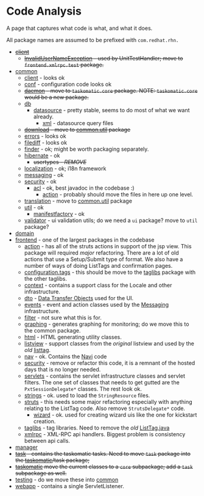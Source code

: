 # Code Analysis

A page that captures what code is what, and what it does.


All package names are assumed to be prefixed with `com.redhat.rhn.`

 * ~~[client](https://hosted.fedoraproject.org/spacewalk/browser/java/code/src/com/redhat/rhn/client)~~
   * ~~[InvalidUserNameException](https://hosted.fedoraproject.org/spacewalk/browser/java/code/src/com/redhat/rhn/client/InvalidUserNameException.java) - used by UnitTestHandler; move to `frontend.xmlrpc.test` package.~~
 * [common](https://hosted.fedoraproject.org/spacewalk/browser/java/code/src/com/redhat/rhn/common)
   * [client](https://hosted.fedoraproject.org/spacewalk/browser/java/code/src/com/redhat/rhn/common/client) - looks ok
   * [conf](https://hosted.fedoraproject.org/spacewalk/browser/java/code/src/com/redhat/rhn/common/conf) - configuration code looks ok
   * ~~[daemon](https://hosted.fedoraproject.org/spacewalk/browser/java/code/src/com/redhat/rhn/common/daemon) - move to `taskomatic.core` package. NOTE: `taskomatic.core` would be a new package.~~
   * [db](https://hosted.fedoraproject.org/spacewalk/browser/java/code/src/com/redhat/rhn/common/db)
     * [datasource](https://hosted.fedoraproject.org/spacewalk/browser/java/code/src/com/redhat/rhn/common/db/datasource) - pretty stable, seems to do most of what we want already.
       * [xml](https://hosted.fedoraproject.org/spacewalk/browser/java/code/src/com/redhat/rhn/common/db/datasource/xml) - datasource query files
   * ~~[download](https://hosted.fedoraproject.org/spacewalk/browser/java/code/src/com/redhat/rhn/common/download) - move to [common.util](https://hosted.fedoraproject.org/spacewalk/browser/java/code/src/com/redhat/rhn/common/util) package~~
   * [errors](https://hosted.fedoraproject.org/spacewalk/browser/java/code/src/com/redhat/rhn/common/errors) - looks ok
   * [filediff](https://hosted.fedoraproject.org/spacewalk/browser/java/code/src/com/redhat/rhn/common/filediff) - looks ok
   * [finder](https://hosted.fedoraproject.org/spacewalk/browser/java/code/src/com/redhat/rhn/common/finder) - ok; might be worth packaging separately.
   * [hibernate](https://hosted.fedoraproject.org/spacewalk/browser/java/code/src/com/redhat/rhn/common/hibernate) - ok
     * ~~usertypes - *REMOVE*~~
   * [localization](https://hosted.fedoraproject.org/spacewalk/browser/java/code/src/com/redhat/rhn/common/localization) - ok; i18n framework
   * [messaging](https://hosted.fedoraproject.org/spacewalk/browser/java/code/src/com/redhat/rhn/common/messaging) - ok
   * [security](https://hosted.fedoraproject.org/spacewalk/browser/java/code/src/com/redhat/rhn/common/security) - ok
     * [acl](https://hosted.fedoraproject.org/spacewalk/browser/java/code/src/com/redhat/rhn/common/security/acl) - ok, best javadoc in the codebase :)
       * [action](https://hosted.fedoraproject.org/spacewalk/browser/java/code/src/com/redhat/rhn/common/security/acl/action) - probably should move the files in here up one level.
   * [translation](https://hosted.fedoraproject.org/spacewalk/browser/java/code/src/com/redhat/rhn/common/translation) - move to [common.util](https://hosted.fedoraproject.org/spacewalk/browser/java/code/src/com/redhat/rhn/common/util) package
   * [util](https://hosted.fedoraproject.org/spacewalk/browser/java/code/src/com/redhat/rhn/common/util) - ok
     * [manifestfactory](https://hosted.fedoraproject.org/spacewalk/browser/java/code/src/com/redhat/rhn/common/util/manifestfactory) - ok
   * [validator](https://hosted.fedoraproject.org/spacewalk/browser/java/code/src/com/redhat/rhn/common/validator) - ui validation utils; do we need a `ui` package? move to `util` package?
 * [domain](https://hosted.fedoraproject.org/spacewalk/browser/java/code/src/com/redhat/rhn/domain)
 * [frontend](https://hosted.fedoraproject.org/spacewalk/browser/java/code/src/com/redhat/rhn/frontend) - one of the largest packages in the codebase
   * [action](https://hosted.fedoraproject.org/spacewalk/browser/java/code/src/com/redhat/rhn/frontend/action) - has all of the struts actions in support of the jsp view. This package will required *major* refactoring. There are a lot of old actions that use a Setup/Submit type of format. We also have a number of ways of doing ListTags and confirmation pages.
   * [configuration.tags](https://hosted.fedoraproject.org/spacewalk/browser/java/code/src/com/redhat/rhn/frontend/configuration/tags) - this should be move to the [taglibs](https://hosted.fedoraproject.org/spacewalk/browser/java/code/src/com/redhat/rhn/frontend/taglibs) package with the other taglibs.
   * [context](https://hosted.fedoraproject.org/spacewalk/browser/java/code/src/com/redhat/rhn/frontend/context) - contains a support class for the Locale and other infrastructure.
   * [dto](https://hosted.fedoraproject.org/spacewalk/browser/java/code/src/com/redhat/rhn/frontend/dto) - [Data Transfer Objects](http://java.sun.com/blueprints/patterns/TransferObject.html) used for the UI.
   * [events](https://hosted.fedoraproject.org/spacewalk/browser/java/code/src/com/redhat/rhn/frontend/events) - event and action classes used by the [Messaging](https://hosted.fedoraproject.org/spacewalk/browser/java/code/src/com/redhat/rhn/common/messaging) infrastructure.
   * [filter](https://hosted.fedoraproject.org/spacewalk/browser/java/code/src/com/redhat/rhn/frontend/filter) - not sure what this is for.
   * [graphing](https://hosted.fedoraproject.org/spacewalk/browser/java/code/src/com/redhat/rhn/frontend/graphing) - generates graphing for monitoring; do we move this to the common package.
   * [html](https://hosted.fedoraproject.org/spacewalk/browser/java/code/src/com/redhat/rhn/frontend/html) - HTML generating utility classes.
   * [listview](https://hosted.fedoraproject.org/spacewalk/browser/java/code/src/com/redhat/rhn/frontend/listview) - support classes from the *original* listview and used by the *old* [listtag](https://hosted.fedoraproject.org/spacewalk/browser/java/code/src/com/redhat/rhn/frontend/taglibs/ListDisplayTag.java).
   * [nav](https://hosted.fedoraproject.org/spacewalk/browser/java/code/src/com/redhat/rhn/frontend/nav) - ok. Contains the [Navi](NavigationSystem) code
   * [security](https://hosted.fedoraproject.org/spacewalk/browser/java/code/src/com/redhat/rhn/frontend/security) - remove or refactor this code, it is a remnant of the hosted days that is no longer needed.
   * [servlets](https://hosted.fedoraproject.org/spacewalk/browser/java/code/src/com/redhat/rhn/frontend/servlets) - contains the servlet infrastructure classes and servlet filters. The one set of classes that needs to get gutted are the `PxtSessionDelegate*` classes. The rest look ok.
   * [strings](https://hosted.fedoraproject.org/spacewalk/browser/java/code/src/com/redhat/rhn/frontend/strings) - ok. used to load the `StringResource` files.
   * [struts](https://hosted.fedoraproject.org/spacewalk/browser/java/code/src/com/redhat/rhn/frontend/struts) - this needs some major refactoring especially with anything relating to the ListTag code. Also remove `StrutsDelegate*` code.
      * [wizard](https://hosted.fedoraproject.org/spacewalk/browser/java/code/src/com/redhat/rhn/frontend/struts/wizard) - ok. used for creating wizard uis like the one for kickstart creation.
   * [taglibs](https://hosted.fedoraproject.org/spacewalk/browser/java/code/src/com/redhat/rhn/frontend/taglibs) - tag libraries. Need to remove the *old* [ListTag.java](https://hosted.fedoraproject.org/spacewalk/browser/java/code/src/com/redhat/rhn/frontend/taglibs/ListTag.java)
   * [xmlrpc](https://hosted.fedoraproject.org/spacewalk/browser/java/code/src/com/redhat/rhn/frontend/xmlrpc) - XML-RPC api handlers. Biggest problem is consistency between api calls.
 * [manager](https://hosted.fedoraproject.org/spacewalk/browser/java/code/src/com/redhat/rhn/manager)
 * ~~[task](https://hosted.fedoraproject.org/spacewalk/browser/java/code/src/com/redhat/rhn/task) - contains the taskomatic tasks. Need to move `task` package into the [taskomatic](https://hosted.fedoraproject.org/spacewalk/browser/java/code/src/com/redhat/rhn/taskomatic)/task package;~~
 * ~~[taskomatic](https://hosted.fedoraproject.org/spacewalk/browser/java/code/src/com/redhat/rhn/taskomatic) move the current classes to a `core` subpackage; add a `task` subpackage as well.~~
 * [testing](https://hosted.fedoraproject.org/spacewalk/browser/java/code/src/com/redhat/rhn/testing) - do we move these into  [common](https://hosted.fedoraproject.org/spacewalk/browser/java/code/src/com/redhat/rhn/common)
 * [webapp](https://hosted.fedoraproject.org/spacewalk/browser/java/code/src/com/redhat/rhn/webapp) - contains a single ServletListener.